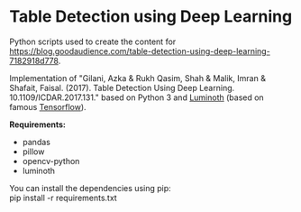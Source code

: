 # Table Detection using Deep Learning

Python scripts used to create the content for https://blog.goodaudience.com/table-detection-using-deep-learning-7182918d778.

Implementation of "Gilani, Azka & Rukh Qasim, Shah & Malik, Imran & Shafait, Faisal. (2017). Table Detection Using Deep Learning. 10.1109/ICDAR.2017.131."
based on Python 3 and [Luminoth](https://luminoth.ai/) (based on famous
[Tensorflow](https://www.tensorflow.org/)).

**Requirements:**
* pandas
* pillow
* opencv-python
* luminoth

You can install the dependencies using pip:  
pip install -r requirements.txt



